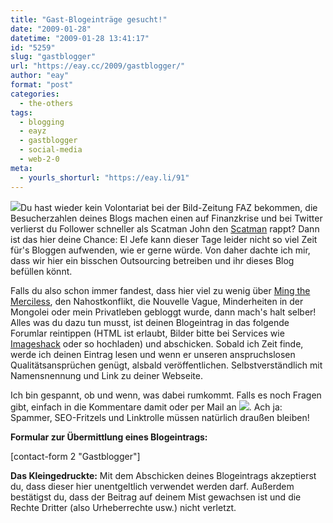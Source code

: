 ```yaml
---
title: "Gast-Blogeinträge gesucht!"
date: "2009-01-28"
datetime: "2009-01-28 13:41:17"
id: "5259"
slug: "gastblogger"
url: "https://eay.cc/2009/gastblogger/"
author: "eay"
format: "post"
categories:
  - the-others
tags:
  - blogging
  - eayz
  - gastblogger
  - social-media
  - web-2-0
meta:
  - yourls_shorturl: "https://eay.li/91"
---
```


![](https://eay.cc/uploads/2009/eayzwantsyou.gif)Du hast wieder kein Volontariat bei der Bild-Zeitung FAZ bekommen, die Besucherzahlen deines Blogs machen einen auf Finanzkrise und bei Twitter verlierst du Follower schneller als Scatman John den [Scatman](http://de.youtube.com/watch?v=mpHLEm9-0bg) rappt? Dann ist das hier deine Chance: El Jefe kann dieser Tage leider nicht so viel Zeit für's Bloggen aufwenden, wie er gerne würde. Von daher dachte ich mir, dass wir hier ein bisschen Outsourcing betreiben und ihr dieses Blog befüllen könnt.

Falls du also schon immer fandest, dass hier viel zu wenig über [Ming the Merciless](http://www.english.uiuc.edu/maps/poets/g_l/hagedorn/visual.htm), den Nahostkonflikt, die Nouvelle Vague, Minderheiten in der Mongolei oder mein Privatleben gebloggt wurde, dann mach's halt selber! Alles was du dazu tun musst, ist deinen Blogeintrag in das folgende Forumlar reintippen (HTML ist erlaubt, Bilder bitte bei Services wie [Imageshack](http://imageshack.us/) oder so hochladen) und abschicken. Sobald ich Zeit finde, werde ich deinen Eintrag lesen und wenn er unseren anspruchslosen Qualitätsansprüchen genügt, alsbald veröffentlichen. Selbstverständlich mit Namensnennung und Link zu deiner Webseite.

Ich bin gespannt, ob und wenn, was dabei rumkommt. Falls es noch Fragen gibt, einfach in die Kommentare damit oder per Mail an ![](/task/images/f5n7x.gif). Ach ja: Spammer, SEO-Fritzels und Linktrolle müssen natürlich draußen bleiben! 

**Formular zur Übermittlung eines Blogeintrags:**

\[contact-form 2 "Gastblogger"\]

**Das Kleingedruckte:** Mit dem Abschicken deines Blogeintrags akzeptierst du, dass dieser hier unentgeltlich verwendet werden darf. Außerdem bestätigst du, dass der Beitrag auf deinem Mist gewachsen ist und die Rechte Dritter (also Urheberrechte usw.) nicht verletzt.
